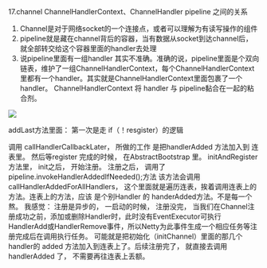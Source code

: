 17.channel ChannelHandlerContext、ChannelHandler pipeline 之间的关系







1. Channel是对于网络socket的一个连接点，或者可以理解为有读写操作的组件
2. pipeline就是藏在channel背后的容器，当有数据从socket到达channel后， 就全部转交给这个容器里面的handler去处理
3. 说pipeline里面有一组handler 其实不准确。准确的说，pipeline里面是个双向链表，维护了一组ChannelHandlerContext，每个ChannelHandlerContext里都有一个handler。其实就是ChannelHandlerContext里面包裹了一个handler。  ChannelHandlerContext 将  handler 与 pipeline黏合在一起的粘合剂。







![](https://cdn.jsdelivr.net/gh/fanshanhong/note-image/socket_channel_pipeline.png)




addLast方法里面：
 第一次是走 if（！resgister）的逻辑

调用  callHandlerCallbackLater， 所做的工作  是把handlerAdded 方法加入到 连表里。
然后等register 完成的时候，
在AbstractBootstrap 里。
initAndRegister方法里， init之后， 开始注册。
注册之后， 调用了pipeline.invokeHandlerAddedIfNeeded();方法 
该方法会调用callHandlerAddedForAllHandlers， 这个里面就是遍历连表，挨着调用连表上的方法。连表上的方法，应该 是个别Handler 的  handerAdded方法。不是每一个熬。
我感觉： 注册是异步的， 一启动的时候， 注册没完，
当我们在Channel注册成功之前，添加或删除Handler时，此时没有EventExecutor可执行HandlerAdd或HandlerRemove事件，所以Netty为此事件生成一个相应任务等注册完成后在调用执行任务。
可能就是把初始化（initChannel）里面的那几个handler的 added 方法加入到连表上了。后续注册完了， 就直接去调用handlerAdded 了， 不需要再往连表上丢额。